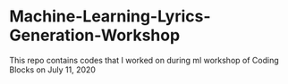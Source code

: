 # Machine-Learning-Lyrics-Generation-Workshop
This repo contains codes that I worked on during ml workshop of Coding Blocks on July 11, 2020
